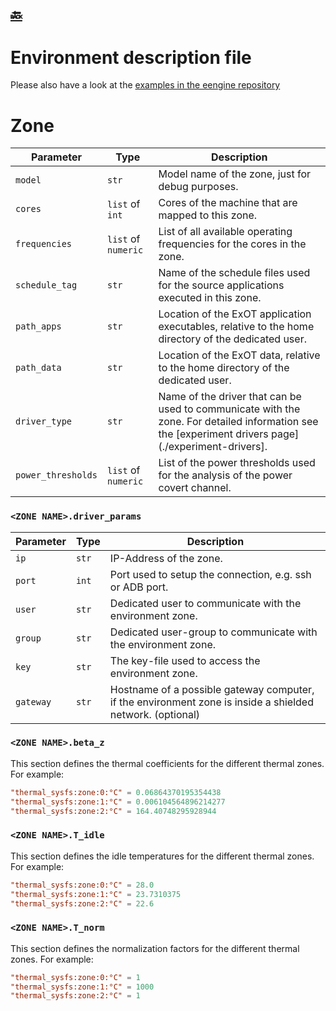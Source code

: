 [:back:](/home)
---

# Environment description file

Please also have a look at the [examples in the eengine repository](https://gitlab.ethz.ch/tec/public/exot/eengine/-/tree/master/environments)

# Zone
| Parameter                  | Type | Description |
| -------------------------- | ---- | -------------------------------------------------------------------------- |
| `model`                    | `str` | Model name of the zone, just for debug purposes. |
| `cores`                    | `list` of `int` | Cores of the machine that are mapped to this zone. |
| `frequencies`              | `list` of `numeric` | List of all available operating frequencies for the cores in the zone. |
| `schedule_tag`             | `str` | Name of the schedule files used for the source applications executed in this zone. |
| `path_apps`                | `str` | Location of the ExOT application executables, relative to the home directory of the dedicated user. |
| `path_data`                | `str` | Location of the ExOT data, relative to the home directory of the dedicated user. |
| `driver_type`              | `str` | Name of the driver that can be used to communicate with the zone. For detailed information see the [experiment drivers page](./experiment-drivers]. |
| `power_thresholds`         | `list` of `numeric` | List of the power thresholds used for the analysis of the power covert channel. |

### `<ZONE NAME>.driver_params`
| Parameter                  | Type | Description |
| -------------------------- | ---- | -------------------------------------------------------------------------- |
| `ip`                       | `str` | IP-Address of the zone.                                                   |
| `port`                     | `int` | Port used to setup the connection, e.g. ssh or ADB port.|
| `user`                     | `str` | Dedicated user to communicate with the environment zone. |
| `group`                    | `str` | Dedicated user-group to communicate with the environment zone. |
| `key`                      | `str` | The key-file used to access the environment zone. |
| `gateway`                  | `str` | Hostname of a possible gateway computer, if the environment zone is inside a shielded network. (optional) |

### `<ZONE NAME>.beta_z`
This section defines the thermal coefficients for the different thermal zones. 
For example:
```toml
"thermal_sysfs:zone:0:°C" = 0.06864370195354438
"thermal_sysfs:zone:1:°C" = 0.006104564896214277
"thermal_sysfs:zone:2:°C" = 164.40748295928944
```
### `<ZONE NAME>.T_idle`
This section defines the idle temperatures for the different thermal zones. 
For example:
```toml
"thermal_sysfs:zone:0:°C" = 28.0
"thermal_sysfs:zone:1:°C" = 23.7310375
"thermal_sysfs:zone:2:°C" = 22.6
 ```
### `<ZONE NAME>.T_norm`
This section defines the normalization factors for the different thermal zones. 
For example:
```toml
"thermal_sysfs:zone:0:°C" = 1
"thermal_sysfs:zone:1:°C" = 1000
"thermal_sysfs:zone:2:°C" = 1
 ```